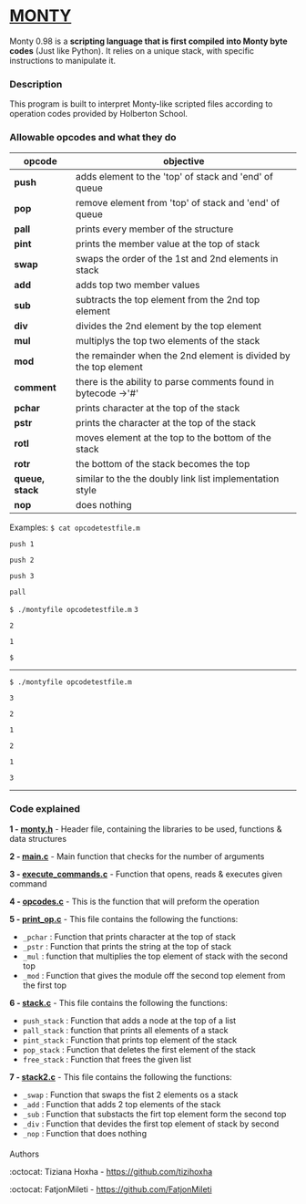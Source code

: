 #                  [MONTY](https://montyscoconut.github.io/)

Monty 0.98 is a **scripting language that is first compiled into Monty byte codes** (Just like Python). It relies on a unique stack, with specific instructions to manipulate it.
### Description
This program is built to interpret Monty-like scripted files according to operation codes provided by Holberton School.

### Allowable opcodes and what they do
| opcode | objective |
| --- | --- |
| **push** | adds element to the 'top' of stack and 'end' of queue |
| **pop** | remove element from 'top' of stack and 'end' of queue|
| **pall** | prints every member of the structure |
| **pint** | prints the member value at the top of stack |
| **swap** | swaps the order  of the 1st and 2nd elements in stack |
| **add** | adds top two member values |
| **sub** | subtracts the top element from the 2nd top element |
| **div** | divides the 2nd element by the top element |
| **mul** | multiplys the top two elements of the stack |
| **mod** | the remainder when the 2nd element is divided by the top element |
| **comment** | there is the ability to parse comments found in bytecode ->'#'|
| **pchar** | prints character at the top of the stack |
| **pstr** | prints the character at the top of the stack|
| **rotl** | moves element at the top to the bottom of the stack |
| **rotr** | the bottom of the stack becomes the top |
| **queue, stack** | similar to the the doubly link list implementation style |
| **nop** | does nothing |


Examples:
`$ cat opcodetestfile.m`

`push 1`

`push 2`

`push 3`

`pall`

`$ ./montyfile opcodetestfile.m`
`3`

`2`

`1`

`$`

---

`$ ./montyfile opcodetestfile.m`

`3`

`2`

`1`

`2`

`1`

`3`

---


 ### Code explained
 **1 - [monty.h](https://github.com/FatjonMileti/holbertonschool-monty/blob/main/monty.h)** - Header file, containing the libraries to be used, functions & data structures
 
 **2 - [main.c](https://github.com/FatjonMileti/holbertonschool-monty/blob/main/main.c)** - Main function that checks for the number of arguments
 
  **3 - [execute_commands.c](https://github.com/FatjonMileti/holbertonschool-monty/blob/main/execute_commands.c)** - Function that opens, reads & executes given command
  
  **4 - [opcodes.c](https://github.com/FatjonMileti/holbertonschool-monty/blob/main/opcodes.c)** - This is the function that will preform the operation
  
  **5 - [print_op.c](https://github.com/FatjonMileti/holbertonschool-monty/blob/main/print_op.c)** - This file contains the following the functions:
  
  * `_pchar` : Function that prints character at the top of stack
  * `_pstr` : Function that prints the string at the top of stack
  *  `_mul` : function that multiplies the top element of stack with the second top
  *  `_mod` : Function that gives the module off the second top element from the first top
  
**6 - [stack.c](https://github.com/FatjonMileti/holbertonschool-monty/blob/main/stack.c)** - This file contains the following the functions:

  * `push_stack` : Function that adds a node at the top of a list
  * `pall_stack` : function that prints all elements of a stack
  * `pint_stack` : Function that prints top element of the stack
  * `pop_stack` : Function that deletes the first element of the stack
  * `free_stack` : Function that frees the given list 


**7 - [stack2.c](https://github.com/FatjonMileti/holbertonschool-monty/blob/main/stack2.c)** - This file contains the following the functions:

* `_swap` : Function that swaps the fist 2 elements os a stack
* `_add` : Function that adds 2 top elements of the stack
* `_sub` : Function that substacts the firt top element form the second top
* `_div` : Function that devides the first top element of stack by second
* `_nop` : Function that does nothing

####
Authors

:octocat: Tiziana Hoxha - https://github.com/tizihoxha

:octocat: FatjonMileti - https://github.com/FatjonMileti
